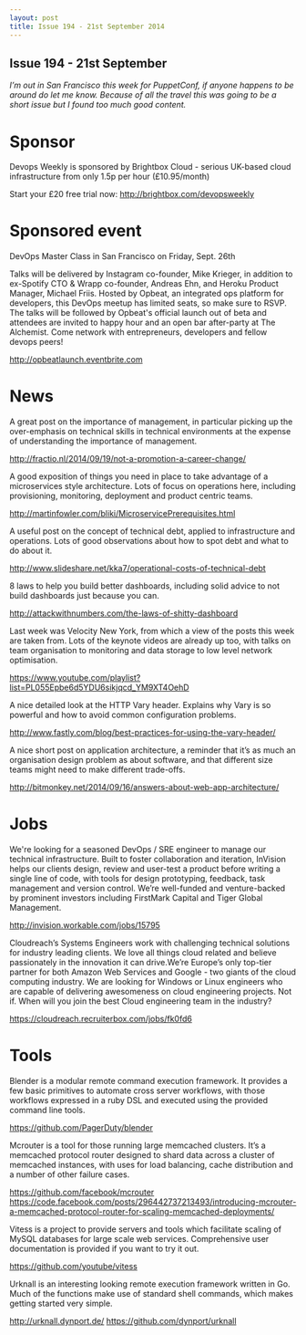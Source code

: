 ```yaml
---
layout: post
title: Issue 194 - 21st September 2014
---
```


## Issue 194 - 21st September

_I’m out in San Francisco this week for PuppetConf, if anyone happens to be around do let me know. Because of all the travel this was going to be a short issue but I found too much good content._


Sponsor
======

Devops Weekly is sponsored by Brightbox Cloud - serious UK-based cloud infrastructure from only 1.5p per hour (£10.95/month)

Start your £20 free trial now: http://brightbox.com/devopsweekly


Sponsored event
==============

DevOps Master Class in San Francisco on Friday, Sept. 26th

Talks will be delivered by Instagram co-founder, Mike Krieger, in addition to ex-Spotify CTO & Wrapp co-founder, Andreas Ehn, and Heroku Product Manager, Michael Friis. Hosted by Opbeat, an integrated ops platform for developers, this DevOps meetup has limited seats, so make sure to RSVP. The talks will be followed by Opbeat's official launch out of beta and attendees are invited to happy hour and an open bar after-party at The Alchemist. Come network with entrepreneurs, developers and fellow devops peers!

http://opbeatlaunch.eventbrite.com


News
====

A great post on the importance of management, in particular picking up the over-emphasis on technical skills in technical environments at the expense of understanding the importance of management.

http://fractio.nl/2014/09/19/not-a-promotion-a-career-change/


A good exposition of things you need in place to take advantage of a microservices style architecture. Lots of focus on operations here, including provisioning, monitoring, deployment and product centric teams.

http://martinfowler.com/bliki/MicroservicePrerequisites.html


A useful post on the concept of technical debt, applied to infrastructure and operations. Lots of good observations about how to spot debt and what to do about it.

http://www.slideshare.net/kka7/operational-costs-of-technical-debt


8 laws to help you build better dashboards, including solid advice to not build dashboards just because you can.

http://attackwithnumbers.com/the-laws-of-shitty-dashboard


Last week was Velocity New York, from which a view of the posts this week are taken from. Lots of the keynote videos are already up too, with talks on team organisation to monitoring and data storage to low level network optimisation.

https://www.youtube.com/playlist?list=PL055Epbe6d5YDU6sikjqcd_YM9XT4OehD


A nice detailed look at the HTTP Vary header. Explains why Vary is so powerful and how to avoid common configuration problems.

http://www.fastly.com/blog/best-practices-for-using-the-vary-header/


A nice short post on application architecture, a reminder that it’s as much an organisation design problem as about software, and that different size teams might need to make different trade-offs.

http://bitmonkey.net/2014/09/16/answers-about-web-app-architecture/


Jobs
====

We're looking for a seasoned DevOps / SRE engineer to manage our technical infrastructure. Built to foster collaboration and iteration, InVision helps our clients design, review and user-test a product before writing a single line of code, with tools for design prototyping, feedback, task management and version control. We’re well-funded and venture-backed by prominent investors including FirstMark Capital and Tiger Global Management.

http://invision.workable.com/jobs/15795


Cloudreach’s Systems Engineers work with challenging technical solutions for industry leading clients. We love all things cloud related and believe passionately in the innovation it can drive.We’re Europe’s only top-tier partner for both Amazon Web Services and Google - two giants of the cloud computing industry.  We are looking for Windows or Linux engineers who are capable of delivering awesomeness on cloud engineering projects. Not if. When will you join the best Cloud engineering team in the industry?

https://cloudreach.recruiterbox.com/jobs/fk0fd6


Tools
=====

Blender is a modular remote command execution framework. It provides a few basic primitives to automate cross server workflows, with those workflows expressed in a ruby DSL and executed using the provided command line tools.

https://github.com/PagerDuty/blender


Mcrouter is a tool for those running large memcached clusters. It’s a memcached protocol router designed to shard data across a cluster of memcached instances, with uses for load balancing, cache distribution and a number of other failure cases.

https://github.com/facebook/mcrouter
https://code.facebook.com/posts/296442737213493/introducing-mcrouter-a-memcached-protocol-router-for-scaling-memcached-deployments/


Vitess is a project to provide servers and tools which facilitate scaling of MySQL databases for large scale web services. Comprehensive user documentation is provided if you want to try it out.

https://github.com/youtube/vitess


Urknall is an interesting looking remote execution framework written in Go. Much of the functions make use of standard shell commands, which makes getting started very simple.

http://urknall.dynport.de/
https://github.com/dynport/urknall
